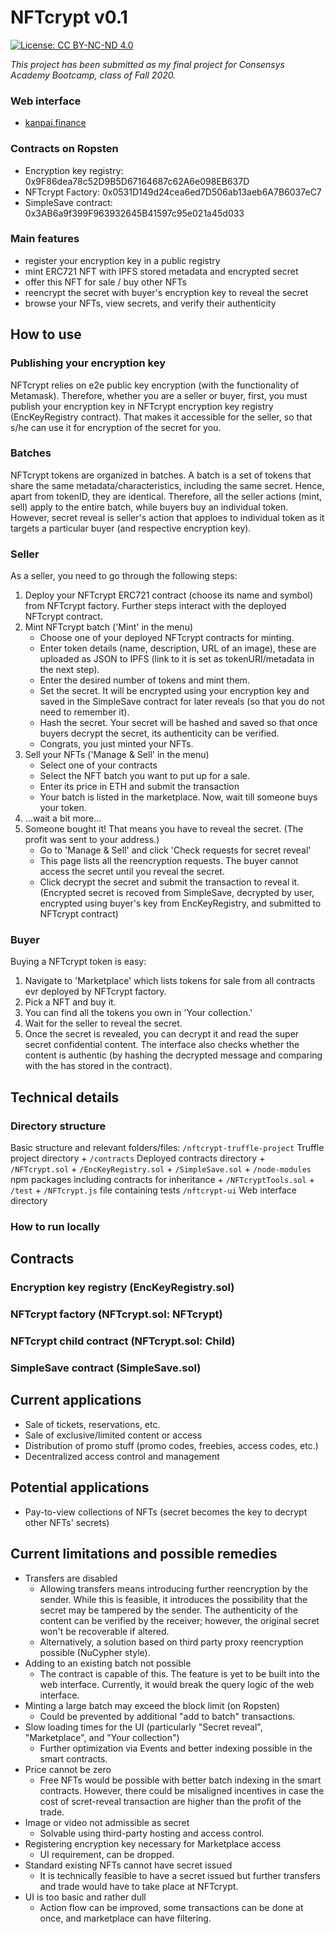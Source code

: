 # NFTcrypt v0.1
[![License: CC BY-NC-ND 4.0](https://img.shields.io/badge/License-CC%20BY--NC--ND%204.0-lightgrey.svg)](https://creativecommons.org/licenses/by-nc-nd/4.0/)


*This project has been submitted as my final project for Consensys Academy Bootcamp, class of Fall 2020.*

### Web interface
- [kanpai.finance](http://kanpai.finance/)

### Contracts on Ropsten
- Encryption key registry: 0x9F86dea78c52D9B5D67164687c62A6e098EB637D
- NFTcrypt Factory: 0x0531D149d24cea6ed7D506ab13aeb6A7B6037eC7
- SimpleSave contract: 0x3AB6a9f399F963932645B41597c95e021a45d033

### Main features
- register your encryption key in a public registry
- mint ERC721 NFT with IPFS stored metadata and encrypted secret
- offer this NFT for sale / buy other NFTs
- reencrypt the secret with buyer's encryption key to reveal the secret
- browse your NFTs, view secrets, and verify their authenticity

## How to use
### Publishing your encryption key
NFTcrypt relies on e2e public key encryption (with the functionality of Metamask). Therefore, whether you are a seller or buyer, first, you must publish your encryption key in NFTcrypt encryption key registry (EncKeyRegistry contract). That makes it accessible for the seller, so that s/he can use it for encryption of the secret for you. 
### Batches
NFTcrypt tokens are organized in batches. A batch is a set of tokens that share the same metadata/characteristics, including the same secret. Hence, apart from tokenID, they are identical. Therefore, all the seller actions (mint, sell) apply to the entire batch, while buyers buy an individual token. However, secret reveal is seller's action that apploes to individual token as it targets a particular buyer (and respective encryption key). 
### Seller
As a seller, you need to go through the following steps:
                
1. Deploy your NFTcrypt ERC721 contract (choose its name and symbol) from NFTcrypt factory. Further steps interact with the deployed NFTcrypt contract.
2. Mint NFTcrypt batch ('Mint' in the menu)
    + Choose one of your deployed NFTcrypt contracts for minting.
    + Enter token details (name, description, URL of an image), these are uploaded as JSON to IPFS (link to it is set as tokenURI/metadata in the next step).
    + Enter the desired number of tokens and mint them.
    + Set the secret. It will be encrypted using your encryption key and saved in the SimpleSave contract for later reveals (so that you do not need to remember it). 
    + Hash the secret. Your secret will be hashed and saved so that once buyers decrypt the secret, its authenticity can be verified. 
    + Congrats, you just minted your NFTs. 
3. Sell your NFTs ('Manage & Sell' in the menu)
    + Select one of your contracts
    + Select the NFT batch you want to put up for a sale.
    + Enter its price in ETH and submit the transaction
    + Your batch is listed in the marketplace. Now, wait till someone buys your token. 
4. ...wait a bit more...
5. Someone bought it! That means you have to reveal the secret. (The profit was sent to your address.)
   + Go to 'Manage & Sell' and click 'Check requests for secret reveal'
   + This page lists all the reencryption requests. The buyer cannot access the secret until you reveal the secret. 
   + Click decrypt the secret and submit the transaction to reveal it. (Encrypted secret is recoved from SimpleSave, decrypted by user, encrypted using buyer's key from EncKeyRegistry, and submitted to NFTcrypt contract)
                
### Buyer
Buying a NFTcrypt token is easy:

1. Navigate to 'Marketplace' which lists tokens for sale from all contracts evr deployed by NFTcrypt factory. 
2. Pick a NFT and buy it. 
3. You can find all the tokens you own in 'Your collection.'
4. Wait for the seller to reveal the secret. 
5. Once the secret is revealed, you can decrypt it and read the super secret confidential content. The interface also checks whether the content is authentic (by hashing the decrypted message and comparing with the has stored in the contract).

## Technical details
### Directory structure
Basic structure and relevant folders/files:
`/nftcrypt-truffle-project` Truffle project directory
    + `/contracts` Deployed contracts directory
      + `/NFTcrypt.sol`
      + `/EncKeyRegistry.sol`
      + `/SimpleSave.sol`
    + `/node-modules` npm packages including contracts for inheritance
      + `/NFTcryptTools.sol` 
    + `/test` 
      + `/NFTcrypt.js` file containing tests
`/nftcrypt-ui` Web interface directory
### How to run locally

## Contracts
### Encryption key registry (EncKeyRegistry.sol)
### NFTcrypt factory (NFTcrypt.sol: NFTcrypt)
### NFTcrypt child contract (NFTcrypt.sol: Child)
### SimpleSave contract (SimpleSave.sol)

## Current applications
+ Sale of tickets, reservations, etc.
+ Sale of exclusive/limited content or access
+ Distribution of promo stuff (promo codes, freebies, access codes, etc.)
+ Decentralized access control and management 

## Potential applications
+ Pay-to-view collections of NFTs (secret becomes the key to decrypt other NFTs' secrets) 



## Current limitations and possible remedies
+ Transfers are disabled
    + Allowing transfers means introducing further reencryption by the sender. While this is feasible, it introduces the possibility that the secret may be tampered  by the sender. The authenticity of the content can be verified by the receiver; however, the original secret won't be recoverable if altered. 
    + Alternatively, a solution based on third party proxy reencryption possible (NuCypher style).  
+ Adding to an existing batch not possible
    + The contract is capable of this. The feature is yet to be built into the web interface. Currently, it would break the query logic of the web interface.
+ Minting a large batch may exceed the block limit (on Ropsten)
    + Could be prevented by additional "add to batch" transactions.
+ Slow loading times for the UI (particularly "Secret reveal", "Marketplace", and "Your collection")
    + Further optimization via Events and better indexing possible in the smart contracts.
+ Price cannot be zero
    + Free NFTs would be possible with better batch indexing in the smart contracts. However, there could be misaligned incentives in case the cost of scret-reveal transaction are higher than the profit of the trade. 
+ Image or video not admissible as secret
    + Solvable using third-party hosting and access control.
+ Registering encryption key necessary for Marketplace access
    + UI requirement, can be dropped.
+ Standard existing NFTs cannot have secret issued
    + It is technically feasible to have a secret issued but further transfers and trade would have to take place at NFTcrypt. 
+ UI is too basic and rather dull
    + Action flow can be improved, some transactions can be done at once, and marketplace can have filtering.





